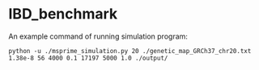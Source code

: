 # IBD_benchmark
An example command of running simulation program:
```
python -u ./msprime_simulation.py 20 ./genetic_map_GRCh37_chr20.txt 1.38e-8 56 4000 0.1 17197 5000 1.0 ./output/
```
